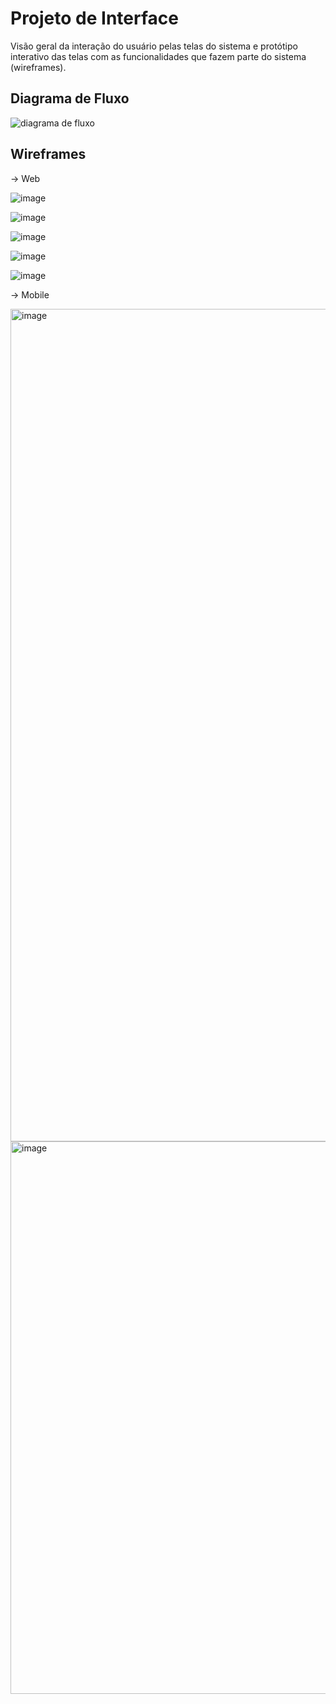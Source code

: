 # Projeto de Interface

Visão geral da interação do usuário pelas telas do sistema e protótipo interativo das telas com as funcionalidades que fazem parte do sistema (wireframes).

## Diagrama de Fluxo
![diagrama de fluxo](https://user-images.githubusercontent.com/113313108/200206664-ce94c42b-1d76-4047-b9c4-d20791c5ba32.jpeg)


## Wireframes
 -> Web <br>
 
![image](https://user-images.githubusercontent.com/113313108/200201763-f7eb551f-63ad-4129-aa07-6fb05fc283d3.png)

![image](https://user-images.githubusercontent.com/113313108/200201822-188fa486-4e78-4894-86c6-8b093a69e81d.png)

![image](https://user-images.githubusercontent.com/113313108/200202021-da80c2a5-1ad3-42fa-a06f-dacf648759e2.png)

![image](https://user-images.githubusercontent.com/113313108/200202162-b604a25e-df75-4253-b12a-ffed1e413b90.png)

![image](https://user-images.githubusercontent.com/113313108/200202329-5b41c09e-ae45-4693-9b92-3d5b7c50b777.png)

-> Mobile

<img width="1332" alt="image" src="https://user-images.githubusercontent.com/113313108/203177308-20842160-e14e-462a-bda4-20839caccc99.png">
<br>
<img width="884" alt="image" src="https://user-images.githubusercontent.com/113313108/203177928-61d8ca40-af72-46f3-892d-cfe37633360e.png">


